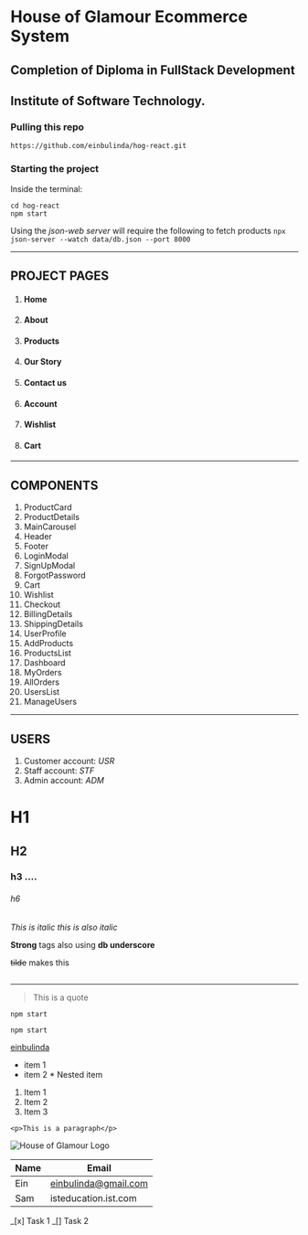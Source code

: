 # House of Glamour Ecommerce System

## Completion of Diploma in FullStack Development

## Institute of Software Technology.

### Pulling this repo

`https://github.com/einbulinda/hog-react.git`

### Starting the project

Inside the terminal:

```
cd hog-react
npm start
```

Using the _json-web server_ will require the following to fetch products
`npx json-server --watch data/db.json --port 8000`

---

## PROJECT PAGES

1. #### Home
1. #### About
1. #### Products
1. #### Our Story
1. #### Contact us
1. #### Account
1. #### Wishlist
1. #### Cart

---

## COMPONENTS

1. ProductCard
1. ProductDetails
1. MainCarousel
1. Header
1. Footer
1. LoginModal
1. SignUpModal
1. ForgotPassword
1. Cart
1. Wishlist
1. Checkout
1. BillingDetails
1. ShippingDetails
1. UserProfile
1. AddProducts
1. ProductsList
1. Dashboard
1. MyOrders
1. AllOrders
1. UsersList
1. ManageUsers

---

## USERS

1. Customer account: _USR_
1. Staff account: _STF_
1. Admin account: _ADM_

<!-- Headings -->

# H1

## H2

### h3 ....

###### h6

<!-- Italics -->

_This is italic_
_this is also italic_

<!-- Strong -->

**Strong** tags also using **db underscore**

<!-- Strikethrough -->

~~tilde~~ makes this

## <!-- Hotizontal Rule -->

---

<!-- Backslash escapes special characters -->

<!-- Blockquote -->

> This is a quote

```NPM
npm start

npm start
```

<!-- Links -->

[einbulinda](http://einbulinda.com "Einstein Bulinda")

<!-- ul -->

- item 1
- item 2 \* Nested item
<!-- OL -->

1. Item 1
1. Item 2
1. Item 3

<!-- Inline Code Block -->

`<p>This is a paragraph</p>`

<!-- Images -->

![House of Glamour Logo](https://markdown-here.com/icon256.png)

<!-- Tables -->

| Name | Email                |
| ---- | -------------------- |
| Ein  | einbulinda@gmail.com |
| Sam  | isteducation.ist.com |

<!-- Task Lists -->

_[x] Task 1
_[] Task 2
